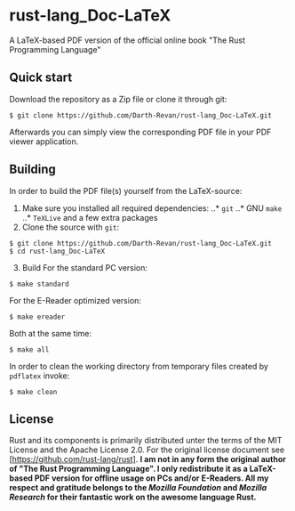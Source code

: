 # rust-lang_Doc-LaTeX
A LaTeX-based PDF version of the official online book "The Rust Programming Language"

## Quick start

Download the repository as a Zip file or clone it through git:
```
$ git clone https://github.com/Darth-Revan/rust-lang_Doc-LaTeX.git
```
Afterwards you can simply view the corresponding PDF file in your PDF viewer application.

## Building

In order to build the PDF file(s) yourself from the LaTeX-source:
1. Make sure you installed all required dependencies:
..* `git`
..* GNU `make`
..* `TeXLive` and a few extra packages
2. Clone the source with `git`:
```
$ git clone https://github.com/Darth-Revan/rust-lang_Doc-LaTeX.git
$ cd rust-lang_Doc-LaTeX
```
3. Build
For the standard PC version:
```
$ make standard
```
For the E-Reader optimized version:
```
$ make ereader
```
Both at the same time:
```
$ make all
```
In order to clean the working directory from temporary files created by `pdflatex` invoke:
```
$ make clean
```

## License

Rust and its components is primarily distributed unter the terms of the MIT License and the 
Apache License 2.0. For the original license document see [https://github.com/rust-lang/rust].
**I am not in any form the original author of "The Rust Programming Language". I only redistribute 
it as a LaTeX-based PDF version for offline usage on PCs and/or E-Readers. All my respect and gratitude belongs 
to the _Mozilla Foundation_ and _Mozilla Research_ for their fantastic work on the awesome language Rust.**
